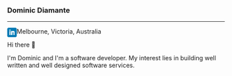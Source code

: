 ### Dominic Diamante
---
[<img align="left" alt="dpdiamante | LinkedIn" width="22px" src="./linkedin.png" />][linkedin] 

[linkedin]: https://www.linkedin.com/in/dominic-diamante-21798811/

Melbourne, Victoria, Australia


Hi there 👋 

I'm Dominic and I'm a software developer. My interest lies in building well written and well designed software services.


<!--
**dpdiamante/dpdiamante** is a ✨ _special_ ✨ repository because its `README.md` (this file) appears on your GitHub profile.

Here are some ideas to get you started:

- 🔭 I’m currently working on ...
- 🌱 I’m currently learning ...
- 👯 I’m looking to collaborate on ...
- 🤔 I’m looking for help with ...
- 💬 Ask me about ...
- 📫 How to reach me: ...
- 😄 Pronouns: ...
- ⚡ Fun fact: ...
-->
